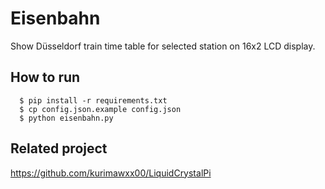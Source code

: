 # Eisenbahn
Show Düsseldorf train time table for selected station on 16x2 LCD display.

## How to run
```
  $ pip install -r requirements.txt
  $ cp config.json.example config.json
  $ python eisenbahn.py
```

## Related project
https://github.com/kurimawxx00/LiquidCrystalPi
